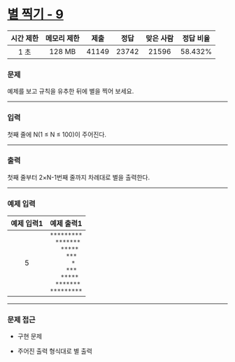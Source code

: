 # [별 찍기 - 9](https://www.acmicpc.net/problem/2446)

<div align = center>

| 시간 제한 | 메모리 제한 | 제출  | 정답  | 맞은 사람 | 정답 비율 |
| :-------: | :---------: | :---: | :---: | :-------: | :-------: |
|   1 초    |   128 MB    | 41149 | 23742 |   21596   |  58.432%  |

</div>

### 문제

예제를 보고 규칙을 유추한 뒤에 별을 찍어 보세요.

---

### 입력

첫째 줄에 N(1 ≤ N ≤ 100)이 주어진다.

---

### 출력

첫째 줄부터 2×N-1번째 줄까지 차례대로 별을 출력한다.

---

### 예제 입력

| 예제 입력1 |                                                         예제 출력1                                                          |
| :--------: | :-------------------------------------------------------------------------------------------------------------------------: |
|     5      | `*********`<br/>` *******`<br/>`  *****`<br/>`   ***`<br/>`    *`<br/>`   ***`<br/>`  *****`<br/>` *******`<br/>`*********` |

---

### 문제 접근

  - 구현 문제

  - 주어진 출력 형식대로 별 출력